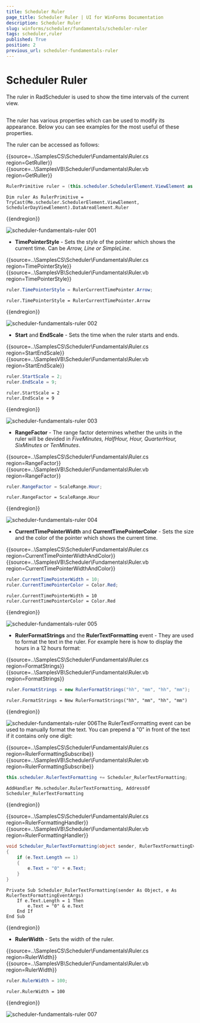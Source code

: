 ```yaml
---
title: Scheduler Ruler
page_title: Scheduler Ruler | UI for WinForms Documentation
description: Scheduler Ruler
slug: winforms/scheduler/fundamentals/scheduler-ruler
tags: scheduler,ruler
published: True
position: 2
previous_url: scheduler-fundamentals-ruler
---
```


# Scheduler Ruler

The ruler in RadScheduler is used to show the time intervals of the current view.

## 

The ruler has various properties which can be used to modify its appearance. Below you can see examples for the most useful of these properties.

The ruler can be accessed as follows:

{{source=..\SamplesCS\Scheduler\Fundamentals\Ruler.cs region=GetRuller}} 
{{source=..\SamplesVB\Scheduler\Fundamentals\Ruler.vb region=GetRuller}} 

````C#
RulerPrimitive ruler = (this.scheduler.SchedulerElement.ViewElement as SchedulerDayViewElement).DataAreaElement.Ruler;

````
````VB.NET
Dim ruler As RulerPrimitive = TryCast(Me.scheduler.SchedulerElement.ViewElement, SchedulerDayViewElement).DataAreaElement.Ruler

````

{{endregion}} 


![scheduler-fundamentals-ruler 001](images/scheduler-fundamentals-ruler001.png)

* __TimePointerStyle__ - Sets the style of the pointer which shows the current time. Can be *Arrow, Line or SimpleLine*.

{{source=..\SamplesCS\Scheduler\Fundamentals\Ruler.cs region=TimePointerStyle}} 
{{source=..\SamplesVB\Scheduler\Fundamentals\Ruler.vb region=TimePointerStyle}} 

````C#
ruler.TimePointerStyle = RulerCurrentTimePointer.Arrow;

````
````VB.NET
ruler.TimePointerStyle = RulerCurrentTimePointer.Arrow

````

{{endregion}} 

![scheduler-fundamentals-ruler 002](images/scheduler-fundamentals-ruler002.png)

* __Start__ and __EndScale__ - Sets the time when the ruler starts and ends.

{{source=..\SamplesCS\Scheduler\Fundamentals\Ruler.cs region=StartEndScale}} 
{{source=..\SamplesVB\Scheduler\Fundamentals\Ruler.vb region=StartEndScale}} 

````C#
ruler.StartScale = 2;
ruler.EndScale = 9;

````
````VB.NET
ruler.StartScale = 2
ruler.EndScale = 9

````

{{endregion}} 


![scheduler-fundamentals-ruler 003](images/scheduler-fundamentals-ruler003.png)

* __RangeFactor__ - The range factor determines whether the units in the ruler will be devided in *FiveMinutes, HalfHour, Hour, QuarterHour, SixMinutes or TenMinutes*.

{{source=..\SamplesCS\Scheduler\Fundamentals\Ruler.cs region=RangeFactor}} 
{{source=..\SamplesVB\Scheduler\Fundamentals\Ruler.vb region=RangeFactor}} 

````C#
ruler.RangeFactor = ScaleRange.Hour;

````
````VB.NET
ruler.RangeFactor = ScaleRange.Hour

````

{{endregion}} 


![scheduler-fundamentals-ruler 004](images/scheduler-fundamentals-ruler004.png)

* __CurrentTimePointerWidth__ and __CurrentTimePointerColor__ - Sets the size and the color of the pointer which shows the current time.

{{source=..\SamplesCS\Scheduler\Fundamentals\Ruler.cs region=CurrentTimePointerWidthAndColor}} 
{{source=..\SamplesVB\Scheduler\Fundamentals\Ruler.vb region=CurrentTimePointerWidthAndColor}} 

````C#
ruler.CurrentTimePointerWidth = 10;
ruler.CurrentTimePointerColor = Color.Red;

````
````VB.NET
ruler.CurrentTimePointerWidth = 10
ruler.CurrentTimePointerColor = Color.Red

````

{{endregion}} 


![scheduler-fundamentals-ruler 005](images/scheduler-fundamentals-ruler005.png)

* __RulerFormatStrings__ and the __RulerTextFormatting__ event - They are used to format the text in the ruler. For example here is how to display the hours in a 12 hours format:

{{source=..\SamplesCS\Scheduler\Fundamentals\Ruler.cs region=FormatStrings}} 
{{source=..\SamplesVB\Scheduler\Fundamentals\Ruler.vb region=FormatStrings}} 

````C#
ruler.FormatStrings = new RulerFormatStrings("hh", "mm", "hh", "mm");

````
````VB.NET
ruler.FormatStrings = New RulerFormatStrings("hh", "mm", "hh", "mm")

````

{{endregion}} 


![scheduler-fundamentals-ruler 006](images/scheduler-fundamentals-ruler006.png)The RulerTextFormatting event can be used to manually format the text. You can prepend a "0" in front of the text if it contains only one digit:

{{source=..\SamplesCS\Scheduler\Fundamentals\Ruler.cs region=RulerFormattingSubscribe}} 
{{source=..\SamplesVB\Scheduler\Fundamentals\Ruler.vb region=RulerFormattingSubscribe}} 

````C#
this.scheduler.RulerTextFormatting += Scheduler_RulerTextFormatting;

````
````VB.NET
AddHandler Me.scheduler.RulerTextFormatting, AddressOf Scheduler_RulerTextFormatting

````

{{endregion}} 


{{source=..\SamplesCS\Scheduler\Fundamentals\Ruler.cs region=RulerFormattingHandler}} 
{{source=..\SamplesVB\Scheduler\Fundamentals\Ruler.vb region=RulerFormattingHandler}} 

````C#
void Scheduler_RulerTextFormatting(object sender, RulerTextFormattingEventArgs e)
{
    if (e.Text.Length == 1)
    {
        e.Text = "0" + e.Text;
    }
}

````
````VB.NET
Private Sub Scheduler_RulerTextFormatting(sender As Object, e As RulerTextFormattingEventArgs)
    If e.Text.Length = 1 Then
        e.Text = "0" & e.Text
    End If
End Sub

````

{{endregion}} 

* __RulerWidth__ - Sets the width of the ruler.

{{source=..\SamplesCS\Scheduler\Fundamentals\Ruler.cs region=RulerWidth}} 
{{source=..\SamplesVB\Scheduler\Fundamentals\Ruler.vb region=RulerWidth}} 

````C#
ruler.RulerWidth = 100;

````
````VB.NET
ruler.RulerWidth = 100

````

{{endregion}} 


![scheduler-fundamentals-ruler 007](images/scheduler-fundamentals-ruler007.png)
